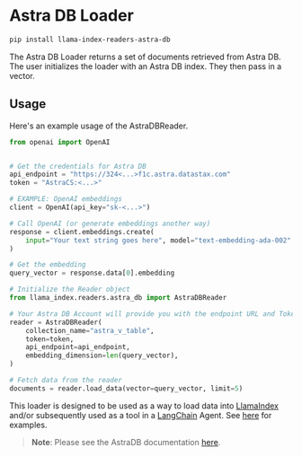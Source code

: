 # Astra DB Loader

```bash
pip install llama-index-readers-astra-db
```

The Astra DB Loader returns a set of documents retrieved from Astra DB.
The user initializes the loader with an Astra DB index. They then pass in a vector.

## Usage

Here's an example usage of the AstraDBReader.

```python
from openai import OpenAI


# Get the credentials for Astra DB
api_endpoint = "https://324<...>f1c.astra.datastax.com"
token = "AstraCS:<...>"

# EXAMPLE: OpenAI embeddings
client = OpenAI(api_key="sk-<...>")

# Call OpenAI (or generate embeddings another way)
response = client.embeddings.create(
    input="Your text string goes here", model="text-embedding-ada-002"
)

# Get the embedding
query_vector = response.data[0].embedding

# Initialize the Reader object
from llama_index.readers.astra_db import AstraDBReader

# Your Astra DB Account will provide you with the endpoint URL and Token
reader = AstraDBReader(
    collection_name="astra_v_table",
    token=token,
    api_endpoint=api_endpoint,
    embedding_dimension=len(query_vector),
)

# Fetch data from the reader
documents = reader.load_data(vector=query_vector, limit=5)
```

This loader is designed to be used as a way to load data into [LlamaIndex](https://github.com/run-llama/llama_index/tree/main/llama_index) and/or subsequently used as a tool in a [LangChain](https://github.com/hwchase17/langchain) Agent. See [here](https://github.com/emptycrown/llama-hub/tree/main) for examples.

> **Note**: Please see the AstraDB documentation [here](https://docs.datastax.com/en/astra/astra-db-vector/clients/python.html).

